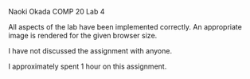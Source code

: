Naoki Okada
COMP 20 Lab 4

All aspects of the lab have been implemented correctly. An appropriate image is rendered for the given browser size.

I have not discussed the assignment with anyone.

I approximately spent 1 hour on this assignment.